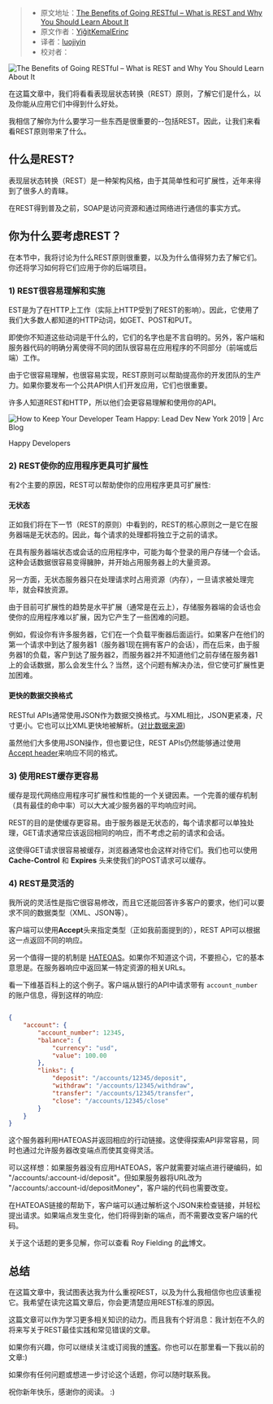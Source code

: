 
> - 原文地址：[The Benefits of Going RESTful – What is REST and Why You Should Learn About It](https://www.freecodecamp.org/news/benefits-of-rest/)
> - 原文作者：[YiğitKemalErinç](https://www.freecodecamp.org/news/author/erinc/)
> - 译者：[luojiyin](https://github.com/luojiyin1987)
> - 校对者：

![The Benefits of Going RESTful – What is REST and Why You Should Learn About It](https://www.freecodecamp.org/news/content/images/size/w2000/2020/12/1_sPLooWMag11pjZnzYXIQCA.png)

在这篇文章中，我们将看看表现层状态转换（REST）原则，了解它们是什么，以及你能从应用它们中得到什么好处。

我相信了解你为什么要学习一些东西是很重要的--包括REST。因此，让我们来看看REST原则带来了什么。

## 什么是REST?

表现层状态转换（REST）是一种架构风格，由于其简单性和可扩展性，近年来得到了很多人的青睐。

在REST得到普及之前，SOAP是访问资源和通过网络进行通信的事实方式。

## 你为什么要考虑REST？

在本节中，我将讨论为什么REST原则很重要，以及为什么值得努力去了解它们。你还将学习如何将它们应用于你的后端项目。

### 1) REST很容易理解和实施

EST是为了在HTTP上工作（实际上HTTP受到了REST的影响）。因此，它使用了我们大多数人都知道的HTTP动词，如GET、POST和PUT。

即使你不知道这些动词是干什么的，它们的名字也是不言自明的。另外，客户端和服务器代码的明确分离使得不同的团队很容易在应用程序的不同部分（前端或后端）工作。

由于它很容易理解，也很容易实现，REST原则可以帮助提高你的开发团队的生产力。如果你要发布一个公共API供人们开发应用，它们也很重要。

许多人知道REST和HTTP，所以他们会更容易理解和使用你的API。

![How to Keep Your Developer Team Happy: Lead Dev New York 2019 | Arc Blog](https://ucarecdn.com/f9a4640d-ba7f-4f85-82eb-901a56362a9a/)

Happy Developers


### 2) REST使你的应用程序更具可扩展性

有2个主要的原因，REST可以帮助使你的应用程序更具可扩展性:

#### 无状态

正如我们将在下一节（REST的原则）中看到的，REST的核心原则之一是它在服务器端是无状态的。因此，每个请求的处理都将独立于之前的请求。

在具有服务器端状态或会话的应用程序中，可能为每个登录的用户存储一个会话。这种会话数据很容易变得臃肿，并开始占用服务器上的大量资源。

另一方面，无状态服务器只在处理请求时占用资源（内存），一旦请求被处理完毕，就会释放资源。

由于目前可扩展性的趋势是水平扩展（通常是在云上），存储服务器端的会话也会使你的应用程序难以扩展，因为它产生了一些困难的问题。

例如，假设你有许多服务器，它们在一个负载平衡器后面运行。如果客户在他们的第一个请求中到达了服务器1（服务器1现在拥有客户的会话），而在后来，由于服务器1的负载，客户到达了服务器2，而服务器2并不知道他们之前存储在服务器1上的会话数据，那么会发生什么？当然，这个问题有解决办法，但它使可扩展性更加困难。

#### 更快的数据交换格式

RESTful APIs通常使用JSON作为数据交换格式。与XML相比，JSON更紧凑，尺寸更小。它也可以比XML更快地被解析。([对比数据来源](http://ijcsn.org/IJCSN-2014/3-4/JSON-vs-XML-A-Comparative-Performance-Analysis-of-Data-Exchange-Formats.pdf))

虽然他们大多使用JSON操作，但也要记住，REST APIs仍然能够通过使用 [Accept header](https://developer.mozilla.org/en-US/docs/Web/HTTP/Headers/Accept)来响应不同的格式。

### 3) 使用REST缓存更容易

缓存是现代网络应用程序可扩展性和性能的一个关键因素。一个完善的缓存机制（具有最佳的命中率）可以大大减少服务器的平均响应时间。

REST的目的是使缓存更容易。由于服务器是无状态的，每个请求都可以单独处理，GET请求通常应该返回相同的响应，而不考虑之前的请求和会话。

这使得GET请求很容易被缓存，浏览器通常也会这样对待它们。我们也可以使用 **Cache-Control** 和 **Expires** 头来使我们的POST请求可以缓存。

### 4) REST是灵活的

我所说的灵活性是指它很容易修改，而且它还能回答许多客户的要求，他们可以要求不同的数据类型（XML、JSON等）。

客户端可以使用**Accept**头来指定类型（正如我前面提到的），REST API可以根据这一点返回不同的响应。

另一个值得一提的机制是 [HATEOAS](https://www.wikiwand.com/en/HATEOAS#:~:text=Hypermedia%20as%20the%20Engine%20of,provid%20information%20dynamically%20through%20hypermedia。)。如果你不知道这个词，不要担心，它的基本意思是。在服务器响应中返回某一特定资源的相关URLs。

看一下维基百科上的这个例子。客户端从银行的API中请求带有 `account_number` 的账户信息，得到这样的响应:

```json

{
    "account": {
        "account_number": 12345,
        "balance": {
            "currency": "usd",
            "value": 100.00
        },
        "links": {
            "deposit": "/accounts/12345/deposit",
            "withdraw": "/accounts/12345/withdraw",
            "transfer": "/accounts/12345/transfer",
            "close": "/accounts/12345/close"
        }
    }
}
```


这个服务器利用HATEOAS并返回相应的行动链接。这使得探索API非常容易，同时也通过允许服务器改变端点而使其变得灵活。

可以这样想：如果服务器没有应用HATEOAS，客户就需要对端点进行硬编码，如 "/accounts/:account-id/deposit"。但如果服务器将URL改为 "/accounts/:account-id/depositMoney"，客户端的代码也需要改变。

在HATEOAS链接的帮助下，客户端可以通过解析这个JSON来检查链接，并轻松提出请求。如果端点发生变化，他们将得到新的端点，而不需要改变客户端的代码。

关于这个话题的更多见解，你可以查看 Roy Fielding 的[此](https://roy.gbiv.com/untangled/2008/rest-apis-must-be-hypertext-driven)博文。

## 总结

在这篇文章中，我试图表达我为什么重视REST，以及为什么我相信你也应该重视它。我希望在读完这篇文章后，你会更清楚应用REST标准的原因。

这篇文章可以作为学习更多相关知识的动力。而且我有个好消息：我计划在不久的将来写关于REST最佳实践和常见错误的文章。

如果你有兴趣，你可以继续关注或订阅我的[博客](http://erinc.io/)。你也可以在那里看一下我以前的文章:)

如果你有任何问题或想进一步讨论这个话题，你可以随时联系我。

祝你新年快乐，感谢你的阅读。 :)
